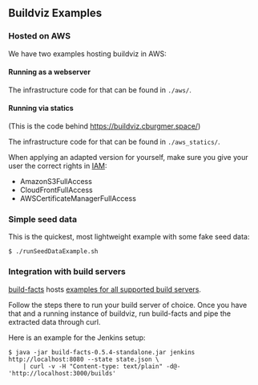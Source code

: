 ## Buildviz Examples

### Hosted on AWS

We have two examples hosting buildviz in AWS:

#### Running as a webserver

The infrastructure code for that can be found in `./aws/`.

#### Running via statics

(This is the code behind https://buildviz.cburgmer.space/)

The infrastructure code for that can be found in `./aws_statics/`.

When applying an adapted version for yourself, make sure you give your user the
correct rights in [IAM](https://console.aws.amazon.com/iamv2/home#/home):

- AmazonS3FullAccess
- CloudFrontFullAccess
- AWSCertificateManagerFullAccess


### Simple seed data

This is the quickest, most lightweight example with some fake seed data:

    $ ./runSeedDataExample.sh

### Integration with build servers

[build-facts](https://github.com/cburgmer/build-facts) hosts
[examples for all supported build servers](https://github.com/cburgmer/build-facts/tree/master/examples).

Follow the steps there to run your build server of choice. Once you have that
and a running instance of buildviz, run build-facts and pipe the extracted data
through curl.

Here is an example for the Jenkins setup:

    $ java -jar build-facts-0.5.4-standalone.jar jenkins http://localhost:8080 --state state.json \
        | curl -v -H "Content-type: text/plain" -d@- 'http://localhost:3000/builds'
